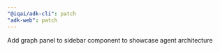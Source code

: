 ```yaml
---
"@iqai/adk-cli": patch
"adk-web": patch
---
```


Add graph panel to sidebar component to showcase agent architecture
